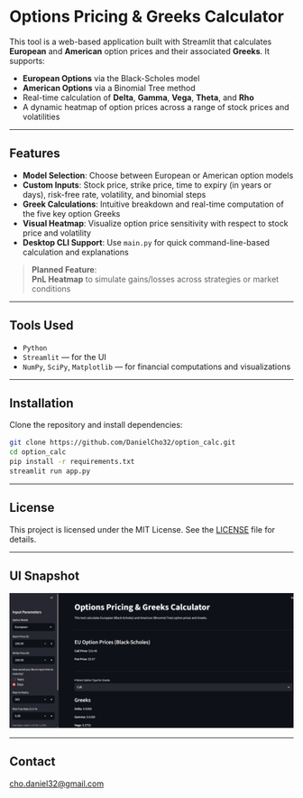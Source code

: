 # Options Pricing & Greeks Calculator

This tool is a web-based application built with Streamlit that calculates **European** and **American** option prices and their associated **Greeks**. It supports:

- **European Options** via the Black-Scholes model  
- **American Options** via a Binomial Tree method  
- Real-time calculation of **Delta**, **Gamma**, **Vega**, **Theta**, and **Rho**  
- A dynamic heatmap of option prices across a range of stock prices and volatilities

---

## Features

- **Model Selection**: Choose between European or American option models  
- **Custom Inputs**: Stock price, strike price, time to expiry (in years or days), risk-free rate, volatility, and binomial steps  
- **Greek Calculations**: Intuitive breakdown and real-time computation of the five key option Greeks  
- **Visual Heatmap**: Visualize option price sensitivity with respect to stock price and volatility  
- **Desktop CLI Support**: Use `main.py` for quick command-line-based calculation and explanations  

> **Planned Feature**:  
> **PnL Heatmap** to simulate gains/losses across strategies or market conditions

---

## Tools Used

- `Python`  
- `Streamlit` — for the UI  
- `NumPy`, `SciPy`, `Matplotlib` — for financial computations and visualizations

---

## Installation

Clone the repository and install dependencies:

```bash
git clone https://github.com/DanielCho32/option_calc.git
cd option_calc
pip install -r requirements.txt
streamlit run app.py
```

---

## License

This project is licensed under the MIT License. See the [LICENSE](LICENSE) file for details.

---

## UI Snapshot

![UI Preview](preview_ui.png)

---

## Contact

cho.daniel32@gmail.com

